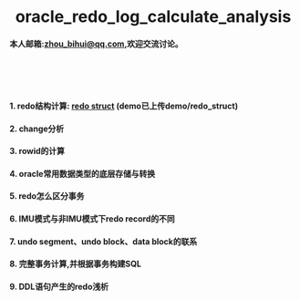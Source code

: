 <h1 align = "center">oracle_redo_log_calculate_analysis</h1>

#### 本人邮箱:zhou_bihui@qq.com,欢迎交流讨论。
<br>
<br>
<br>

#### 1. redo结构计算: [redo struct](https://github.com/zhoubihui/redo_log_calculate_analysis/blob/master/redo_struct.md) (demo已上传demo/redo_struct)

#### 2. change分析

#### 3. rowid的计算

#### 4. oracle常用数据类型的底层存储与转换

#### 5. redo怎么区分事务

#### 6. IMU模式与非IMU模式下redo record的不同

#### 7. undo segment、undo block、data block的联系

#### 8. 完整事务计算,并根据事务构建SQL

#### 9. DDL语句产生的redo浅析